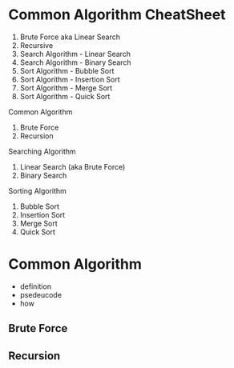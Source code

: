 # Common Algorithm CheatSheet

1. Brute Force aka Linear Search
2. Recursive
3. Search Algorithm - Linear Search
4. Search Algorithm - Binary Search
5. Sort Algorithm - Bubble Sort
6. Sort Algorithm - Insertion Sort
7. Sort Algorithm - Merge Sort
8. Sort Algorithm - Quick Sort

Common Algorithm
1. Brute Force
2. Recursion

Searching Algorithm
1. Linear Search (aka Brute Force)
2. Binary Search

Sorting Algorithm
1. Bubble Sort
2. Insertion Sort
3. Merge Sort
4. Quick Sort

# Common Algorithm

- definition
- psedeucode
- how 

## Brute Force

## Recursion